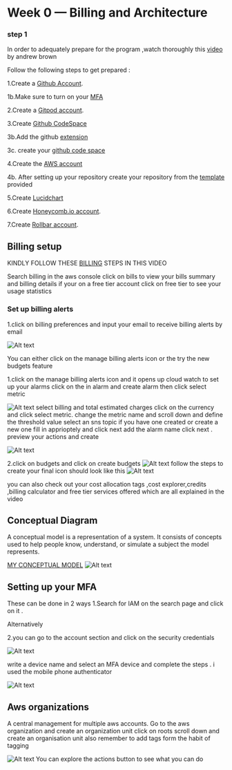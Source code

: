 # Week 0 — Billing and Architecture
### step 1
In order to adequately prepare for the program ,watch thoroughly this [video](https://www.youtube.com/playlist?list=PLBfufR7vyJJ7k25byhRXJldB5AiwgNnWv
) by andrew brown 


Follow the following steps to get prepared :

1.Create a [Github Account](https://www.youtube.com/watch?v=rirBD2CZZXQ&list=PLBfufR7vyJJ7k25byhRXJldB5AiwgNnWv&index=2). 

1b.Make sure to turn on your [MFA](https://www.youtube.com/watch?v=oDSeqvRmEUI&list=PLBfufR7vyJJ7k25byhRXJldB5AiwgNnWv&index=3)

2.Create a [Gitpod account](https://www.youtube.com/watch?v=yh9kz9Sh1T8&list=PLBfufR7vyJJ7k25byhRXJldB5AiwgNnWv&index=4).


3.Create [Github CodeSpace](https://www.youtube.com/watch?v=yh9kz9Sh1T8&list=PLBfufR7vyJJ7k25byhRXJldB5AiwgNnWv&index=4)

3b.Add the github [extension](https://www.youtube.com/watch?v=A6_c-hJmehs&list=PLBfufR7vyJJ7k25byhRXJldB5AiwgNnWv&index=5)


3c. create your [github code space](https://www.youtube.com/watch?v=OwFVrU5B3xs&list=PLBfufR7vyJJ7k25byhRXJldB5AiwgNnWv&index=6)

4.Create the [AWS account](https://www.youtube.com/watch?v=uZT8dA3G-S4&list=PLBfufR7vyJJ7k25byhRXJldB5AiwgNnWv&index=7)

4b. After setting up your repository create your repository from the [template](https://www.youtube.com/watch?v=8cxYgaMB9ow&list=PLBfufR7vyJJ7k25byhRXJldB5AiwgNnWv&index=8) provided 


5.Create [Lucidchart](https://www.youtube.com/watch?v=bgFzBYLT3sU&list=PLBfufR7vyJJ7k25byhRXJldB5AiwgNnWv&index=9)

6.Create [Honeycomb.io account](https://www.youtube.com/watch?v=7IwtVLfSD0o&list=PLBfufR7vyJJ7k25byhRXJldB5AiwgNnWv&index=10).

7.Create [Rollbar account](https://www.youtube.com/watch?v=Lpm6oAP3Fb0&list=PLBfufR7vyJJ7k25byhRXJldB5AiwgNnWv&index=11).

## Billing setup 
KINDLY FOLLOW THESE [BILLING](https://www.youtube.com/watch?v=OVw3RrlP-sI&list=PLBfufR7vyJJ7k25byhRXJldB5AiwgNnWv&index=14) STEPS IN THIS VIDEO

Search billing in the aws console 
click on bills to view your bills summary and billing  details
if your on a free tier account click on free tier to see your usage statistics
### Set up billing alerts
1.click on billing preferences and input your email to receive billing alerts by email

![Alt text](/Journal-images/image-0/added-gmail.png)

You can either click on the manage billing alerts icon or the try the new budgets feature 

1.click on the manage billing alerts icon and it opens up cloud watch 
to set up your alarms click on the in alarm and create alarm then click select metric

![Alt text](/Journal-images/image-0/create-alarm.png)
select billing and total estimated charges 
click on the currency and click select metric. change the metric name and scroll down and define the threshold value
select an sns topic if you have one created or create a new one fill in apprioptely and click next 
add the alarm name click next .
preview your actions and create 

![Alt text](/Journal-images/image-0/alarm-created.png)

2.click on budgets and click on create budgets
![Alt text](/Journal-images/image-0/budgets.png)
follow the steps to create 
your final icon should look like this 
![Alt text](/Journal-images/image-0/created-budget.png)

you can also check out your cost allocation tags ,cost explorer,credits ,billing calculator and free tier services offered which are  all explained in the video

## Conceptual Diagram 
A conceptual model is a representation of a system. It consists of concepts used to help people know, understand, or simulate a subject the model represents. 

[MY CONCEPTUAL MODEL](https://lucid.app/lucidchart/fbd3e4e9-635b-4ff3-8d37-5123310d8641/edit?invitationId=inv_a3ec831b-29f3-4106-8e87-d65d0a241263)
![Alt text](/Journal-images/image-0/conceptual-diagram.png)

## Setting up your MFA 
These can be done in 2 ways 
1.Search for IAM on the search page and click on it .

Alternatively 

2.you can go to the account section and click on the security credentials 

![Alt text](/Journal-images/image-0/security-credentials1.png)

write a device name and select an MFA device
and complete the steps . i used the mobile phone authenticator

![Alt text](/Journal-images/image-0/MFA.png)

## Aws organizations
A central management for multiple aws accounts.
Go to the aws organization and create an organization unit click on roots scroll down and create an organisation unit also remember to add tags form the habit of tagging 

![Alt text](/Journal-images/image-0/organisation-unit.png)
You can explore the actions button to see what you can do 